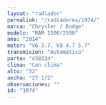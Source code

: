 ```yaml
---
layout: "radiador"
permalink: "/radiadores/1974/"
marca: "Chrysler / Dodge"
modelo: "RAM 1500/2500"
ano: "2014"
motor: "V6 3.7, V8 4.7 5.7"
transmision: "Automática"
parte: "438324"
clima: "Con clima"
alto: "22"
ancho: "27 1/2"
observaciones: ""
id: "1974"
---
```



